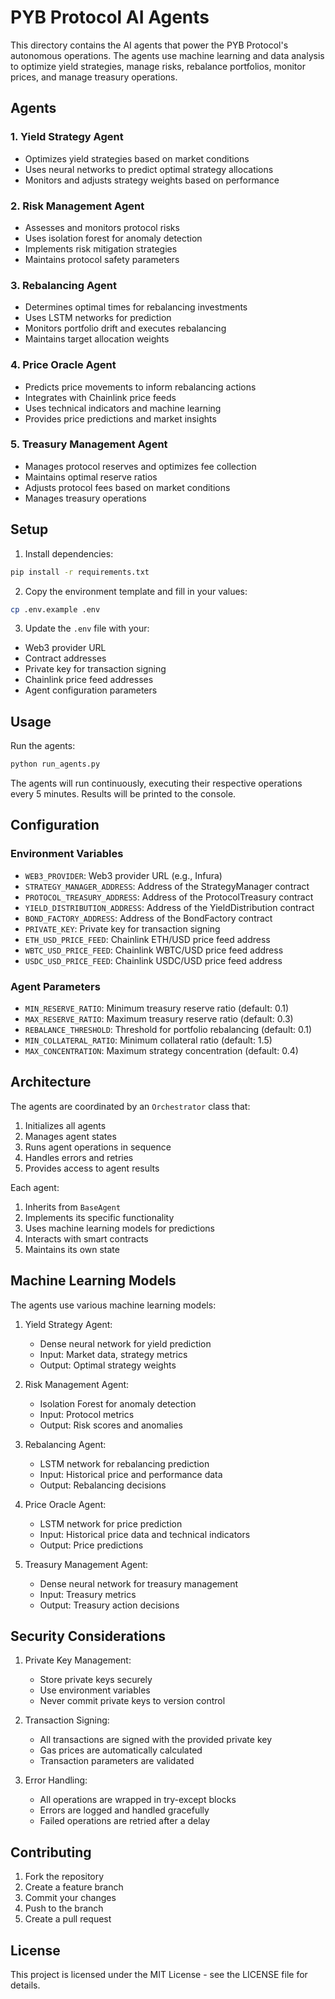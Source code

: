 # PYB Protocol AI Agents

This directory contains the AI agents that power the PYB Protocol's autonomous operations. The agents use machine learning and data analysis to optimize yield strategies, manage risks, rebalance portfolios, monitor prices, and manage treasury operations.

## Agents

### 1. Yield Strategy Agent
- Optimizes yield strategies based on market conditions
- Uses neural networks to predict optimal strategy allocations
- Monitors and adjusts strategy weights based on performance

### 2. Risk Management Agent
- Assesses and monitors protocol risks
- Uses isolation forest for anomaly detection
- Implements risk mitigation strategies
- Maintains protocol safety parameters

### 3. Rebalancing Agent
- Determines optimal times for rebalancing investments
- Uses LSTM networks for prediction
- Monitors portfolio drift and executes rebalancing
- Maintains target allocation weights

### 4. Price Oracle Agent
- Predicts price movements to inform rebalancing actions
- Integrates with Chainlink price feeds
- Uses technical indicators and machine learning
- Provides price predictions and market insights

### 5. Treasury Management Agent
- Manages protocol reserves and optimizes fee collection
- Maintains optimal reserve ratios
- Adjusts protocol fees based on market conditions
- Manages treasury operations

## Setup

1. Install dependencies:
```bash
pip install -r requirements.txt
```

2. Copy the environment template and fill in your values:
```bash
cp .env.example .env
```

3. Update the `.env` file with your:
- Web3 provider URL
- Contract addresses
- Private key for transaction signing
- Chainlink price feed addresses
- Agent configuration parameters

## Usage

Run the agents:
```bash
python run_agents.py
```

The agents will run continuously, executing their respective operations every 5 minutes. Results will be printed to the console.

## Configuration

### Environment Variables

- `WEB3_PROVIDER`: Web3 provider URL (e.g., Infura)
- `STRATEGY_MANAGER_ADDRESS`: Address of the StrategyManager contract
- `PROTOCOL_TREASURY_ADDRESS`: Address of the ProtocolTreasury contract
- `YIELD_DISTRIBUTION_ADDRESS`: Address of the YieldDistribution contract
- `BOND_FACTORY_ADDRESS`: Address of the BondFactory contract
- `PRIVATE_KEY`: Private key for transaction signing
- `ETH_USD_PRICE_FEED`: Chainlink ETH/USD price feed address
- `WBTC_USD_PRICE_FEED`: Chainlink WBTC/USD price feed address
- `USDC_USD_PRICE_FEED`: Chainlink USDC/USD price feed address

### Agent Parameters

- `MIN_RESERVE_RATIO`: Minimum treasury reserve ratio (default: 0.1)
- `MAX_RESERVE_RATIO`: Maximum treasury reserve ratio (default: 0.3)
- `REBALANCE_THRESHOLD`: Threshold for portfolio rebalancing (default: 0.1)
- `MIN_COLLATERAL_RATIO`: Minimum collateral ratio (default: 1.5)
- `MAX_CONCENTRATION`: Maximum strategy concentration (default: 0.4)

## Architecture

The agents are coordinated by an `Orchestrator` class that:
1. Initializes all agents
2. Manages agent states
3. Runs agent operations in sequence
4. Handles errors and retries
5. Provides access to agent results

Each agent:
1. Inherits from `BaseAgent`
2. Implements its specific functionality
3. Uses machine learning models for predictions
4. Interacts with smart contracts
5. Maintains its own state

## Machine Learning Models

The agents use various machine learning models:

1. Yield Strategy Agent:
   - Dense neural network for yield prediction
   - Input: Market data, strategy metrics
   - Output: Optimal strategy weights

2. Risk Management Agent:
   - Isolation Forest for anomaly detection
   - Input: Protocol metrics
   - Output: Risk scores and anomalies

3. Rebalancing Agent:
   - LSTM network for rebalancing prediction
   - Input: Historical price and performance data
   - Output: Rebalancing decisions

4. Price Oracle Agent:
   - LSTM network for price prediction
   - Input: Historical price data and technical indicators
   - Output: Price predictions

5. Treasury Management Agent:
   - Dense neural network for treasury management
   - Input: Treasury metrics
   - Output: Treasury action decisions

## Security Considerations

1. Private Key Management:
   - Store private keys securely
   - Use environment variables
   - Never commit private keys to version control

2. Transaction Signing:
   - All transactions are signed with the provided private key
   - Gas prices are automatically calculated
   - Transaction parameters are validated

3. Error Handling:
   - All operations are wrapped in try-except blocks
   - Errors are logged and handled gracefully
   - Failed operations are retried after a delay

## Contributing

1. Fork the repository
2. Create a feature branch
3. Commit your changes
4. Push to the branch
5. Create a pull request

## License

This project is licensed under the MIT License - see the LICENSE file for details. 